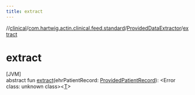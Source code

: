 ```yaml
---
title: extract
---
```

//[clinical](../../../index.html)/[com.hartwig.actin.clinical.feed.standard](../index.html)/[ProvidedDataExtractor](index.html)/[extract](extract.html)



# extract



[JVM]\
abstract fun [extract](extract.html)(ehrPatientRecord: [ProvidedPatientRecord](../-provided-patient-record/index.html)): &lt;Error class: unknown class&gt;&lt;[T](index.html)&gt;




